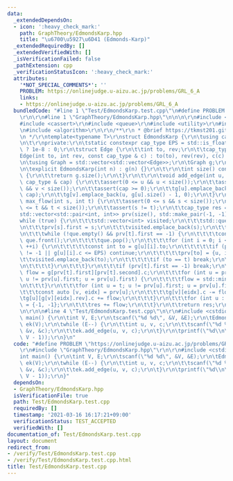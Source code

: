 ```yaml
---
data:
  _extendedDependsOn:
  - icon: ':heavy_check_mark:'
    path: GraphTheory/EdmondsKarp.hpp
    title: "\u6700\u5927\u6D41 (Edmonds-Karp)"
  _extendedRequiredBy: []
  _extendedVerifiedWith: []
  _isVerificationFailed: false
  _pathExtension: cpp
  _verificationStatusIcon: ':heavy_check_mark:'
  attributes:
    '*NOT_SPECIAL_COMMENTS*': ''
    PROBLEM: https://onlinejudge.u-aizu.ac.jp/problems/GRL_6_A
    links:
    - https://onlinejudge.u-aizu.ac.jp/problems/GRL_6_A
  bundledCode: "#line 1 \"Test/EdmondsKarp.test.cpp\"\n#define PROBLEM \"https://onlinejudge.u-aizu.ac.jp/problems/GRL_6_A\"\
    \r\n\r\n#line 1 \"GraphTheory/EdmondsKarp.hpp\"\n\n\n\r\n#include <vector>\r\n\
    #include <cassert>\r\n#include <queue>\r\n#include <utility>\r\n#include <type_traits>\r\
    \n#include <algorithm>\r\n\r\n/**\r\n * @brief https://tkmst201.github.io/Library/GraphTheory/EdmondsKarp.hpp\r\
    \n */\r\ntemplate<typename T>\r\nstruct EdmondsKarp {\r\n\tusing cap_type = T;\r\
    \n\t\r\nprivate:\r\n\tstatic constexpr cap_type EPS = std::is_floating_point<cap_type>()\
    \ ? 1e-8 : 0;\r\n\tstruct Edge {\r\n\t\tint to, rev;\r\n\t\tcap_type c;\r\n\t\t\
    Edge(int to, int rev, const cap_type & c) : to(to), rev(rev), c(c) {}\r\n\t};\r\
    \n\tusing Graph = std::vector<std::vector<Edge>>;\r\n\tGraph g;\r\n\t\r\npublic:\r\
    \n\texplicit EdmondsKarp(int n) : g(n) {}\r\n\t\r\n\tint size() const noexcept\
    \ {\r\n\t\treturn g.size();\r\n\t}\r\n\t\r\n\tvoid add_edge(int u, int v, const\
    \ cap_type & cap) {\r\n\t\tassert(0 <= u && u < size());\r\n\t\tassert(0 <= v\
    \ && v < size());\r\n\t\tassert(cap >= 0);\r\n\t\tg[u].emplace_back(v, g[v].size(),\
    \ cap);\r\n\t\tg[v].emplace_back(u, g[u].size() - 1, 0);\r\n\t}\r\n\t\r\n\tcap_type\
    \ max_flow(int s, int t) {\r\n\t\tassert(0 <= s && s < size());\r\n\t\tassert(0\
    \ <= t && t < size());\r\n\t\tassert(s != t);\r\n\t\tcap_type res = 0;\r\n\t\t\
    std::vector<std::pair<int, int>> prv(size(), std::make_pair(-1, -1));\r\n\t\t\
    while (true) {\r\n\t\t\tstd::vector<int> visited;\r\n\t\t\tstd::queue<int> que;\r\
    \n\t\t\tprv[s].first = s;\r\n\t\t\tvisited.emplace_back(s);\r\n\t\t\tque.emplace(s);\r\
    \n\t\t\twhile (!que.empty() && prv[t].first == -1) {\r\n\t\t\t\tconst int u =\
    \ que.front();\r\n\t\t\t\tque.pop();\r\n\t\t\t\tfor (int i = 0; i < static_cast<int>(g[u].size());\
    \ ++i) {\r\n\t\t\t\t\tconst int to = g[u][i].to;\r\n\t\t\t\t\tif (prv[to].first\
    \ != -1 || g[u][i].c <= EPS) continue;\r\n\t\t\t\t\tprv[to] = {u, i};\r\n\t\t\t\
    \t\tvisited.emplace_back(to);\r\n\t\t\t\t\tif (to == t) break;\r\n\t\t\t\t\tque.emplace(to);\r\
    \n\t\t\t\t}\r\n\t\t\t}\r\n\t\t\tif (prv[t].first == -1) break;\r\n\t\t\tcap_type\
    \ flow = g[prv[t].first][prv[t].second].c;\r\n\t\t\tfor (int u = prv[t].first;\
    \ u != prv[u].first; u = prv[u].first) {\r\n\t\t\t\tflow = std::min(flow, g[prv[u].first][prv[u].second].c);\r\
    \n\t\t\t}\r\n\t\t\tfor (int u = t; u != prv[u].first; u = prv[u].first) {\r\n\t\
    \t\t\tconst auto [v, eidx] = prv[u];\r\n\t\t\t\tg[v][eidx].c -= flow;\r\n\t\t\t\
    \tg[u][g[v][eidx].rev].c += flow;\r\n\t\t\t}\r\n\t\t\tfor (int u : visited) prv[u]\
    \ = {-1, -1};\r\n\t\t\tres += flow;\r\n\t\t}\r\n\t\treturn res;\r\n\t}\r\n};\r\
    \n\r\n\n#line 4 \"Test/EdmondsKarp.test.cpp\"\n\r\n#include <cstdio>\r\n\r\nint\
    \ main() {\r\n\tint V, E;\r\n\tscanf(\"%d %d\", &V, &E);\r\n\tEdmondsKarp<int>\
    \ ek(V);\r\n\twhile (E--) {\r\n\t\tint u, v, c;\r\n\t\tscanf(\"%d %d %d\", &u,\
    \ &v, &c);\r\n\t\tek.add_edge(u, v, c);\r\n\t}\r\n\tprintf(\"%d\\n\", ek.max_flow(0,\
    \ V - 1));\r\n}\n"
  code: "#define PROBLEM \"https://onlinejudge.u-aizu.ac.jp/problems/GRL_6_A\"\r\n\
    \r\n#include \"GraphTheory/EdmondsKarp.hpp\"\r\n\r\n#include <cstdio>\r\n\r\n\
    int main() {\r\n\tint V, E;\r\n\tscanf(\"%d %d\", &V, &E);\r\n\tEdmondsKarp<int>\
    \ ek(V);\r\n\twhile (E--) {\r\n\t\tint u, v, c;\r\n\t\tscanf(\"%d %d %d\", &u,\
    \ &v, &c);\r\n\t\tek.add_edge(u, v, c);\r\n\t}\r\n\tprintf(\"%d\\n\", ek.max_flow(0,\
    \ V - 1));\r\n}"
  dependsOn:
  - GraphTheory/EdmondsKarp.hpp
  isVerificationFile: true
  path: Test/EdmondsKarp.test.cpp
  requiredBy: []
  timestamp: '2021-03-16 16:17:21+09:00'
  verificationStatus: TEST_ACCEPTED
  verifiedWith: []
documentation_of: Test/EdmondsKarp.test.cpp
layout: document
redirect_from:
- /verify/Test/EdmondsKarp.test.cpp
- /verify/Test/EdmondsKarp.test.cpp.html
title: Test/EdmondsKarp.test.cpp
---
```

